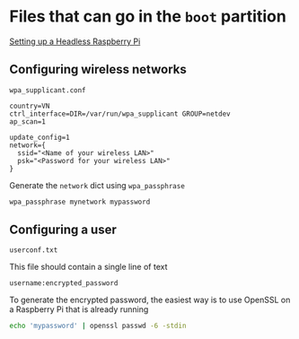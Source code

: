 # Files that can go in the `boot` partition

[Setting up a Headless Raspberry Pi](https://www.raspberrypi.com/documentation/computers/configuration.html#setting-up-a-headless-raspberry-pi)

## Configuring wireless networks

`wpa_supplicant.conf`

```text
country=VN
ctrl_interface=DIR=/var/run/wpa_supplicant GROUP=netdev
ap_scan=1

update_config=1
network={
  ssid="<Name of your wireless LAN>"
  psk="<Password for your wireless LAN>"
}
```

Generate the `network` dict using `wpa_passphrase`

```bash
wpa_passphrase mynetwork mypassword
```

## Configuring a user

`userconf.txt`

This file should contain a single line of text

```text
username:encrypted_password
```

To generate the encrypted password, the easiest way is to use OpenSSL on a Raspberry Pi that is already running

```bash
echo 'mypassword' | openssl passwd -6 -stdin
```
